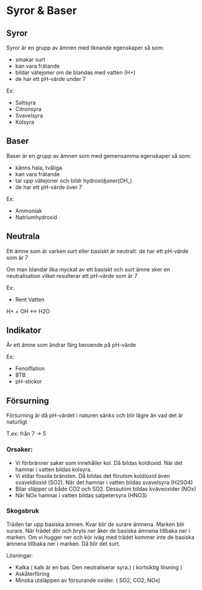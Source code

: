 # Syror & Baser

## Syror
Syror är en grupp av ämnen med liknande egenskaper så som:
- smakar surt
- kan vara frätande
- bildar vätejoner om de blandas med vatten (H+)
- de har ett pH-värde under 7

Ex:
- Saltsyra
- Citronsyra
- Svavelsyra
- Kolsyra

## Baser
Baser är en grupp av ämnen som med gemensamma egenskaper så som:
- känns hala, tvåliga
- kan vara frätande
- tar upp vätejoner och bildr hydroxidjoner(OH_)
- de har ett pH-värde över 7

Ex:
- Ammoniak
- Natriumhydroxid

## Neutrala
Ett ämne som är varken surt eller basiskt är neutralt:
de har ett pH-värde som är 7

Om man blandar lika myckat av ett basiskt och surt ämne sker en neutralisation vilket resulterar ett pH-värde som är 7

Ex:
- Rent Vatten

H+ + OH  <-> H2O

## Indikator 
Är ett ämne som ändrar färg beroende på pH-värde

Ex:
- Fenolflation
- BTB
- pH-stickor


## Försurning 
Försurning är då pH-värdet i naturen sänks och blir lägre än vad det är naturligt

T.ex: från 7 -> 5

### Orsaker:
- Vi förbränner saker som innehåller kol. Då bildas koldioxid. När det hamnar i vatten bildas kolsyra.
- Vi eldar fossila bränslen. Då bildas det förutom koldioxid även svaveldioxid (SO2). När det hamnar i vatten bildas svavelsyra (H2SO4)
- Bilar släpper ut både CO2 och SO2. Dessutom bildas kväveoxider (NOx)
- När NOx hamnar i vatten bildas salpetersyra (HNO3)

### Skogsbruk 
Träden tar upp basiska ämnen. Kvar blir de surare ämnena. Marken blir surare.
När trädet dör och bryts ner åker de basiska ämnena tillbaka ner i marken.
Om vi hugger ner och kör iväg med trädet kommer inte de basiska ämnena tillbaka ner i marken. Då blir det surt.


Lösningar:
- Kalka ( kalk är en bas. Den neutraliserar syra.) ( kortsiktig lösning )
- Askåterföring
- Minska utsläppen av försurande oxider. ( SO2, CO2, NOx)